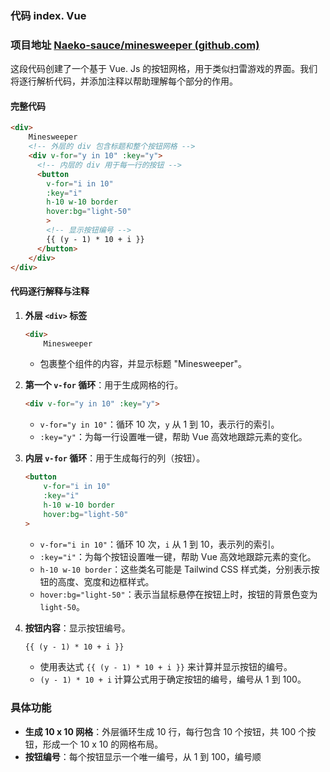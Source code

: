 
### 代码 index. Vue
### 项目地址 [Naeko-sauce/minesweeper (github.com)](https://github.com/Naeko-sauce/minesweeper)



这段代码创建了一个基于 Vue. Js 的按钮网格，用于类似扫雷游戏的界面。我们将逐行解析代码，并添加注释以帮助理解每个部分的作用。


#### 完整代码

```html
<div>
    Minesweeper
    <!-- 外层的 div 包含标题和整个按钮网格 -->
    <div v-for="y in 10" :key="y">
      <!-- 内层的 div 用于每一行的按钮 -->
      <button
        v-for="i in 10"
        :key="i"
        h-10 w-10 border
        hover:bg="light-50"
        >
        <!-- 显示按钮编号 -->
        {{ (y - 1) * 10 + i }}
      </button>
    </div>
</div>
```

#### 代码逐行解释与注释

1. **外层 `<div>` 标签**

    ```html
    <div>
        Minesweeper
    ```

    - 包裹整个组件的内容，并显示标题 "Minesweeper"。

2. **第一个 `v-for` 循环**：用于生成网格的行。

    ```html
    <div v-for="y in 10" :key="y">
    ```

    - `v-for="y in 10"`：循环 10 次，`y` 从 1 到 10，表示行的索引。
    - `:key="y"`：为每一行设置唯一键，帮助 Vue 高效地跟踪元素的变化。

3. **内层 `v-for` 循环**：用于生成每行的列（按钮）。

    ```html
    <button
        v-for="i in 10"
        :key="i"
        h-10 w-10 border
        hover:bg="light-50"
    >
    ```

    - `v-for="i in 10"`：循环 10 次，`i` 从 1 到 10，表示列的索引。
    - `:key="i"`：为每个按钮设置唯一键，帮助 Vue 高效地跟踪元素的变化。
    - `h-10 w-10 border`：这些类名可能是 Tailwind CSS 样式类，分别表示按钮的高度、宽度和边框样式。
    - `hover:bg="light-50"`：表示当鼠标悬停在按钮上时，按钮的背景色变为 `light-50`。

4. **按钮内容**：显示按钮编号。

    ```html
    {{ (y - 1) * 10 + i }}
    ```

    - 使用表达式 `{{ (y - 1) * 10 + i }}` 来计算并显示按钮的编号。
    - `(y - 1) * 10 + i` 计算公式用于确定按钮的编号，编号从 1 到 100。

### 具体功能

- **生成 10 x 10 网格**：外层循环生成 10 行，每行包含 10 个按钮，共 100 个按钮，形成一个 10 x 10 的网格布局。
- **按钮编号**：每个按钮显示一个唯一编号，从 1 到 100，编号顺